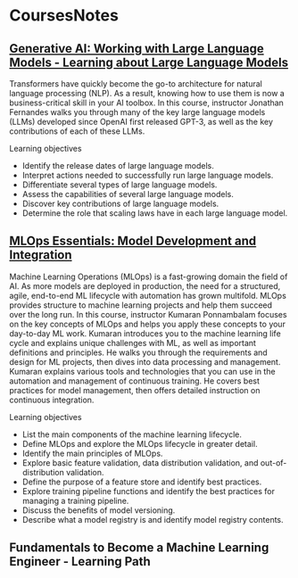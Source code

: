 # CoursesNotes

## [Generative AI: Working with Large Language Models - Learning about Large Language Models](https://github.com/gjkaur/CoursesNotes/tree/main/Generative%20AI%3A%20Working%20with%20Large%20Language%20Models)

Transformers have quickly become the go-to architecture for natural language processing (NLP). As a result, knowing how to use them is now a business-critical skill in your AI toolbox. In this course, instructor Jonathan Fernandes walks you through many of the key large language models (LLMs) developed since OpenAI first released GPT-3, as well as the key contributions of each of these LLMs.

Learning objectives
- Identify the release dates of large language models.
- Interpret actions needed to successfully run large language models.
- Differentiate several types of large language models.
- Assess the capabilities of several large language models.
- Discover key contributions of large language models.
- Determine the role that scaling laws have in each large language model.

## [MLOps Essentials: Model Development and Integration](https://github.com/gjkaur/CoursesNotes/tree/main/MLOps%20Essentials%3A%20Model%20Development%20and%20Integration)

Machine Learning Operations (MLOps) is a fast-growing domain the field of AI. As more models are deployed in production, the need for a structured, agile, end-to-end ML lifecycle with automation has grown multifold. MLOps provides structure to machine learning projects and help them succeed over the long run. In this course, instructor Kumaran Ponnambalam focuses on the key concepts of MLOps and helps you apply these concepts to your day-to-day ML work. Kumaran introduces you to the machine learning life cycle and explains unique challenges with ML, as well as important definitions and principles. He walks you through the requirements and design for ML projects, then dives into data processing and management. Kumaran explains various tools and technologies that you can use in the automation and management of continuous training. He covers best practices for model management, then offers detailed instruction on continuous integration.

Learning objectives
- List the main components of the machine learning lifecycle.
- Define MLOps and explore the MLOps lifecycle in greater detail.
- Identify the main principles of MLOps.
- Explore basic feature validation, data distribution validation, and out-of-distribution validation.
- Define the purpose of a feature store and identify best practices.
- Explore training pipeline functions and identify the best practices for managing a training pipeline.
- Discuss the benefits of model versioning.
- Describe what a model registry is and identify model registry contents.

## Fundamentals to Become a Machine Learning Engineer - Learning Path

